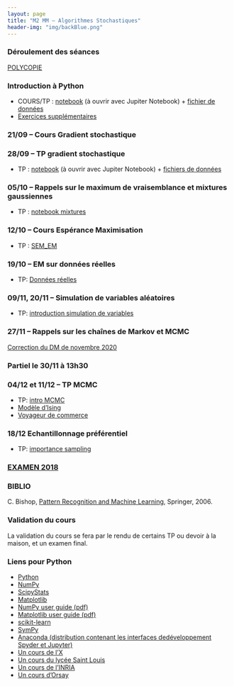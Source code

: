 ```yaml
---
layout: page
title: "M2 MM – Algorithmes Stochastiques"
header-img: "img/backBlue.png"
---
```


### Déroulement des séances

[POLYCOPIE](https://mycloud.mi.parisdescartes.fr/s/2CAzokeTWmt3mgi)

### Introduction à Python

* COURS/TP : [notebook](https://nbviewer.jupyter.org/github/judelo/algosto/blob/master/python/introduction_python.ipynb) (à ouvrir avec Jupiter Notebook) + [fichier de données](http://www.math-info.univ-paris5.fr/~jdelon/enseignement/intro_python/PopLynxRegionCanada_1821_1934.dat)
* [Exercices supplémentaires](https://nbviewer.jupyter.org/github/judelo/algosto/blob/master/python/TP1_intro_Python.ipynb)

### 21/09 – Cours Gradient stochastique

### 28/09 – TP gradient stochastique

* TP : [notebook](https://nbviewer.jupyter.org/github/judelo/algosto/blob/master/python/TP_gradient_stochastique.ipynb) (à ouvrir avec Jupiter Notebook) + [fichiers de données](https://github.com/judelo/algosto/tree/master/data)

### 05/10 – Rappels sur le maximum de vraisemblance et mixtures gaussiennes

* TP : [notebook mixtures](https://nbviewer.jupyter.org/github/judelo/algosto/blob/master/python/TP_gaussian_mixtures.ipynb)

### 12/10 – Cours Espérance Maximisation

* TP : [SEM_EM](https://nbviewer.jupyter.org/github/judelo/algosto/blob/master/python/TP_SEM_EM.ipynb)

### 19/10  – EM sur données réelles

* TP: [Données réelles](https://nbviewer.jupyter.org/github/judelo/algosto/blob/master/python/TP_EM_realdata_enonce.ipynb)

### 09/11, 20/11  – Simulation de variables aléatoires

* TP: [introduction simulation de variables](https://nbviewer.jupyter.org/github/judelo/algosto/blob/master/python/TP_simulation.ipynb)

### 27/11 – Rappels sur les chaînes de Markov et MCMC

[Correction du DM de novembre 2020](https://github.com/judelo/algosto/blob/master/python/2020_correctionDM.ipynb)

### Partiel le 30/11 à 13h30

### 04/12 et 11/12 – TP MCMC

* TP: [intro MCMC](https://nbviewer.jupyter.org/github/judelo/algosto/blob/master/python/TP_MCMC.ipynb)
* [Modèle d’Ising](https://nbviewer.jupyter.org/github/judelo/algosto/blob/master/python/TP_Ising.ipynb)
* [Voyageur de commerce](https://nbviewer.jupyter.org/github/judelo/algosto/blob/master/python/TP_commerce.ipynb)

### 18/12 Echantillonnage préférentiel

* TP: [importance sampling](https://nbviewer.jupyter.org/github/judelo/algosto/blob/master/python/TP_importance_sampling_enonce.ipynb)

### [EXAMEN 2018](https://nbviewer.jupyter.org/github/judelo/algosto/blob/master/python/TP_importance_sampling_enonce.ipynb)

### BIBLIO

C. Bishop, [Pattern Recognition and Machine Learning](https://www.springer.com/gp/book/9780387310732), Springer, 2006.

### Validation du cours

La validation du cours se fera par le rendu de certains TP ou devoir à la maison, et un examen final.

### Liens pour Python

* [Python](https://docs.python.org/2/tutorial/)
* [NumPy](http://docs.scipy.org/doc/numpy/reference/)
* [ScipyStats](http://docs.scipy.org/doc/scipy/reference/tutorial/stats.html)
* [Matplotlib]((http://matplotlib.org/users/pyplot_tutorial.html))
* [NumPy user guide (pdf)](https://docs.scipy.org/doc/numpy-1.8.0/numpy-user-1.8.0.pdf)
* [Matplotlib user guide (pdf)](http://matplotlib.org/Matplotlib.pdf)
* [scikit-learn](http://scikit-learn.org/stable/)
* [SymPy](http://www.sympy.org/fr/index.html)
* [Anaconda (distribution contenant les interfaces dedéveloppement Spyder et Jupyter)](https://www.continuum.io/downloads)
* [Un cours de l’X](http://www.cmap.polytechnique.fr/~gaiffas/intro_python.html)
* [Un cours du lycée Saint Louis](http://mathprepa.fr/python-project-euler-mpsi/)
* [Un cours de l’INRIA](http://www.labri.fr/perso/nrougier/teaching/index.html)
* [Un cours d’Orsay](http://www.iut-orsay.u-psud.fr/fr/specialites/mesures_physiques/mphy_pedagogie.html)